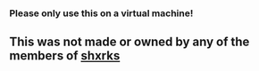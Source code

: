 ### Please only use this on a virtual machine!

## This was not made or owned by any of the members of [shxrks](https://shxrks.wordpress.com)

